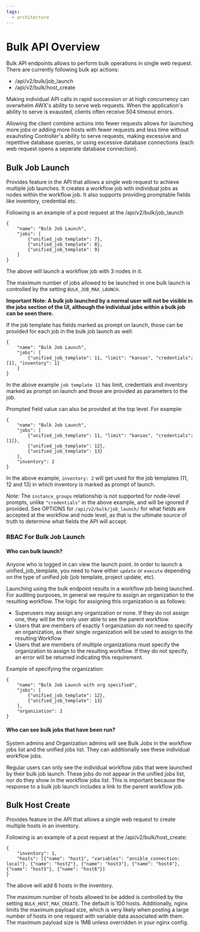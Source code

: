 ```yaml
---
tags:
  - architecture
---
```

# Bulk API Overview

Bulk API endpoints allows to perform bulk operations in single web request. There are currently following bulk api actions:
- /api/v2/bulk/job_launch
- /api/v2/bulk/host_create

Making individual API calls in rapid succession or at high concurrency can overwhelm AWX's ability to serve web requests. When the application's ability to serve is exausted, clients often receive 504 timeout errors.

 Allowing the client combine actions into fewer requests allows for launching more jobs or adding more hosts with fewer requests and less time without exauhsting Controller's ability to serve requests, making excessive and repetitive database queries, or using excessive database connections (each web request opens a seperate database connection).

## Bulk Job Launch

Provides feature in the API that allows a single web request to achieve multiple job launches. It creates a workflow job with individual jobs as nodes within the workflow job. It also supports providing promptable fields like inventory, credential etc.

Following is an example of a post request at the /api/v2/bulk/job_launch

    {
        "name": "Bulk Job Launch",
        "jobs": [
            {"unified_job_template": 7},
            {"unified_job_template": 8},
            {"unified_job_template": 9}
        ]
    }

The above will launch a workflow job with 3 nodes in it. 

The maximum number of jobs allowed to be launched in one bulk launch is controlled by the setting `BULK_JOB_MAX_LAUNCH`.

**Important Note: A bulk job launched by a normal user will not be visible in the jobs section of the UI, although the individual jobs within a bulk job can be seen there.** 

If the job template has fields marked as prompt on launch, those can be provided for each job in the bulk job launch as well:

    {
        "name": "Bulk Job Launch",
        "jobs": [
            {"unified_job_template": 11, "limit": "kansas", "credentials": [1], "inventory": 1}
        ]
    }

In the above example `job template 11` has limit, credentials and inventory marked as prompt on launch and those are provided as parameters to the job.

Prompted field value can also be provided at the top level. For example:

    {
        "name": "Bulk Job Launch",
        "jobs": [
            {"unified_job_template": 11, "limit": "kansas", "credentials": [1]},
            {"unified_job_template": 12},
            {"unified_job_template": 13}
        ],
        "inventory": 2
    }

In the above example, `inventory: 2` will get used for the job templates (11, 12 and 13) in which inventory is marked as prompt of launch.

*Note:* The `instance_groups` relationship is not supported for node-level prompts, unlike `"credentials"` in the above example, and will be ignored if provided. See OPTIONS for `/api/v2/bulk/job_launch/` for what fields are accepted at the workflow and node level, as that is the ultimate source of truth to determine what fields the API will accept.

### RBAC For Bulk Job Launch

#### Who can bulk launch?
Anyone who is logged in can view the launch point. In order to launch a unified_job_template, you need to have either `update` or `execute` depending on the type of unified job (job template, project update, etc).

Launching using the bulk endpoint results in a workflow job being launched. For auditing purposes, in general we require to assign an organization to the resulting workflow. The logic for assigning this organization is as follows:

- Superusers may assign any organization or none. If they do not assign one, they will be the only user able to see the parent workflow.
- Users that are members of exactly 1 organization do not need to specify an organization, as their single organization will be used to assign to the resulting Workflow
- Users that are members of multiple organizations must specify the organization to assign to the resulting workflow. If they do not specify, an error will be returned indicating this requirement.

Example of specifying the organization:

    {
        "name": "Bulk Job Launch with org specified",
        "jobs": [
            {"unified_job_template": 12},
            {"unified_job_template": 13}
        ],
        "organization": 2
    }

#### Who can see bulk jobs that have been run?
System admins and Organization admins will see Bulk Jobs in the workflow jobs list and the unified jobs list. They can additionally see these individual workflow jobs.

Regular users can only see the individual workflow jobs that were launched by their bulk job launch. These jobs do not appear in the unified jobs list, nor do they show in the workflow jobs list. This is important because the response to a bulk job launch includes a link to the parent workflow job.

## Bulk Host Create

Provides feature in the API that allows a single web request to create multiple hosts in an inventory.  

Following is an example of a post request at the /api/v2/bulk/host_create:


    {
        "inventory": 1,
        "hosts": [{"name": "host1", "variables": "ansible_connection: local"}, {"name": "host2"}, {"name": "host3"}, {"name": "host4"}, {"name": "host5"}, {"name": "host6"}]
    }


The above will add 6 hosts in the inventory.

The maximum number of hosts allowed to be added is controlled by the setting `BULK_HOST_MAX_CREATE`. The default is 100 hosts. Additionally, nginx limits the maximum payload size, which is very likely when posting a large number of hosts in one request with variable data associated with them. The maximum payload size is 1MB unless overridden in your nginx config.

